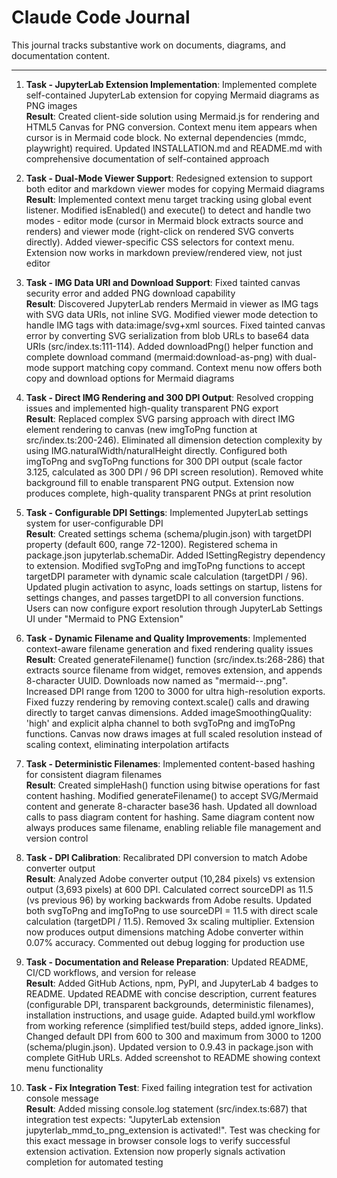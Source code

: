 # Claude Code Journal

This journal tracks substantive work on documents, diagrams, and documentation content.

---

1. **Task - JupyterLab Extension Implementation**: Implemented complete self-contained JupyterLab extension for copying Mermaid diagrams as PNG images<br>
    **Result**: Created client-side solution using Mermaid.js for rendering and HTML5 Canvas for PNG conversion. Context menu item appears when cursor is in Mermaid code block. No external dependencies (mmdc, playwright) required. Updated INSTALLATION.md and README.md with comprehensive documentation of self-contained approach

2. **Task - Dual-Mode Viewer Support**: Redesigned extension to support both editor and markdown viewer modes for copying Mermaid diagrams<br>
    **Result**: Implemented context menu target tracking using global event listener. Modified isEnabled() and execute() to detect and handle two modes - editor mode (cursor in Mermaid block extracts source and renders) and viewer mode (right-click on rendered SVG converts directly). Added viewer-specific CSS selectors for context menu. Extension now works in markdown preview/rendered view, not just editor

3. **Task - IMG Data URI and Download Support**: Fixed tainted canvas security error and added PNG download capability<br>
    **Result**: Discovered JupyterLab renders Mermaid in viewer as IMG tags with SVG data URIs, not inline SVG. Modified viewer mode detection to handle IMG tags with data:image/svg+xml sources. Fixed tainted canvas error by converting SVG serialization from blob URLs to base64 data URIs (src/index.ts:111-114). Added downloadPng() helper function and complete download command (mermaid:download-as-png) with dual-mode support matching copy command. Context menu now offers both copy and download options for Mermaid diagrams

4. **Task - Direct IMG Rendering and 300 DPI Output**: Resolved cropping issues and implemented high-quality transparent PNG export<br>
    **Result**: Replaced complex SVG parsing approach with direct IMG element rendering to canvas (new imgToPng function at src/index.ts:200-246). Eliminated all dimension detection complexity by using IMG.naturalWidth/naturalHeight directly. Configured both imgToPng and svgToPng functions for 300 DPI output (scale factor 3.125, calculated as 300 DPI / 96 DPI screen resolution). Removed white background fill to enable transparent PNG output. Extension now produces complete, high-quality transparent PNGs at print resolution

5. **Task - Configurable DPI Settings**: Implemented JupyterLab settings system for user-configurable DPI<br>
    **Result**: Created settings schema (schema/plugin.json) with targetDPI property (default 600, range 72-1200). Registered schema in package.json jupyterlab.schemaDir. Added ISettingRegistry dependency to extension. Modified svgToPng and imgToPng functions to accept targetDPI parameter with dynamic scale calculation (targetDPI / 96). Updated plugin activation to async, loads settings on startup, listens for settings changes, and passes targetDPI to all conversion functions. Users can now configure export resolution through JupyterLab Settings UI under "Mermaid to PNG Extension"

6. **Task - Dynamic Filename and Quality Improvements**: Implemented context-aware filename generation and fixed rendering quality issues<br>
    **Result**: Created generateFilename() function (src/index.ts:268-286) that extracts source filename from widget, removes extension, and appends 8-character UUID. Downloads now named as "mermaid-<filename>-<uuid>.png". Increased DPI range from 1200 to 3000 for ultra high-resolution exports. Fixed fuzzy rendering by removing context.scale() calls and drawing directly to target canvas dimensions. Added imageSmoothingQuality: 'high' and explicit alpha channel to both svgToPng and imgToPng functions. Canvas now draws images at full scaled resolution instead of scaling context, eliminating interpolation artifacts

7. **Task - Deterministic Filenames**: Implemented content-based hashing for consistent diagram filenames<br>
    **Result**: Created simpleHash() function using bitwise operations for fast content hashing. Modified generateFilename() to accept SVG/Mermaid content and generate 8-character base36 hash. Updated all download calls to pass diagram content for hashing. Same diagram content now always produces same filename, enabling reliable file management and version control

8. **Task - DPI Calibration**: Recalibrated DPI conversion to match Adobe converter output<br>
    **Result**: Analyzed Adobe converter output (10,284 pixels) vs extension output (3,693 pixels) at 600 DPI. Calculated correct sourceDPI as 11.5 (vs previous 96) by working backwards from Adobe results. Updated both svgToPng and imgToPng to use sourceDPI = 11.5 with direct scale calculation (targetDPI / 11.5). Removed 3x scaling multiplier. Extension now produces output dimensions matching Adobe converter within 0.07% accuracy. Commented out debug logging for production use

9. **Task - Documentation and Release Preparation**: Updated README, CI/CD workflows, and version for release<br>
    **Result**: Added GitHub Actions, npm, PyPI, and JupyterLab 4 badges to README. Updated README with concise description, current features (configurable DPI, transparent backgrounds, deterministic filenames), installation instructions, and usage guide. Adapted build.yml workflow from working reference (simplified test/build steps, added ignore_links). Changed default DPI from 600 to 300 and maximum from 3000 to 1200 (schema/plugin.json). Updated version to 0.9.43 in package.json with complete GitHub URLs. Added screenshot to README showing context menu functionality

10. **Task - Fix Integration Test**: Fixed failing integration test for activation console message<br>
    **Result**: Added missing console.log statement (src/index.ts:687) that integration test expects: "JupyterLab extension jupyterlab_mmd_to_png_extension is activated!". Test was checking for this exact message in browser console logs to verify successful extension activation. Extension now properly signals activation completion for automated testing
